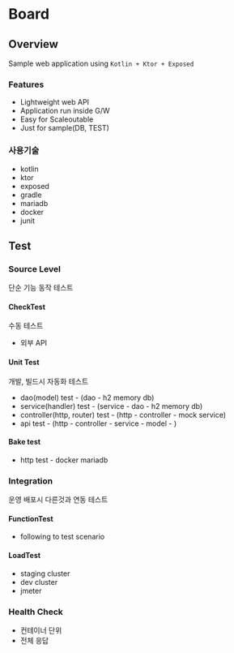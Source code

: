 Board
=====

## Overview

Sample web application using
`Kotlin + Ktor + Exposed`

### Features

* Lightweight web API
* Application run inside G/W
* Easy for Scaleoutable
* Just for sample(DB, TEST)

### 사용기술

* kotlin
* ktor
* exposed
* gradle
* mariadb
* docker
* junit


## Test

### Source Level

단순 기능 동작 테스트

#### CheckTest

수동 테스트

* 외부 API

#### Unit Test

개발, 빌드시 자동화 테스트

* dao(model) test - (dao - h2 memory db)
* service(handler) test - (service - dao - h2 memory db)
* controller(http, router) test - (http - controller - mock service)
* api test - (http - controller - service - model - )

#### Bake test

* http test - docker mariadb

### Integration

운영 배포시 다른것과 연동 테스트

#### FunctionTest

* following to test scenario

#### LoadTest

* staging cluster
* dev cluster
* jmeter

### Health Check

* 컨테이너 단위
* 전체 응답
